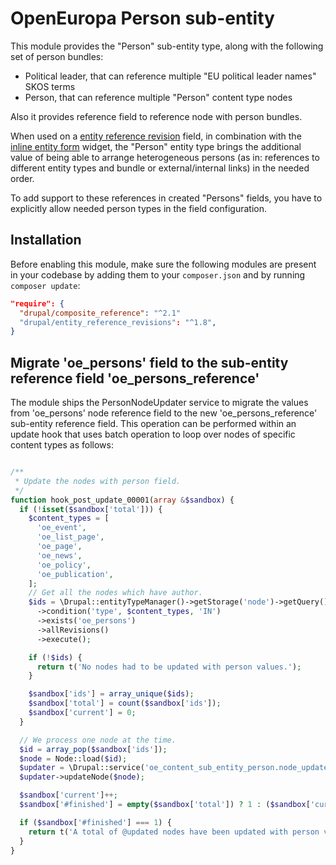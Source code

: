 # OpenEuropa Person sub-entity

This module provides the "Person" sub-entity type, along with the following set of person bundles:

- Political leader, that can reference multiple "EU political leader names" SKOS terms
- Person, that can reference multiple "Person" content type nodes

Also it provides reference field to reference node with person bundles.

When used on a [entity reference revision](https://www.drupal.org/project/entity_reference_revisions) field, in combination
with the [inline entity form](https://www.drupal.org/project/inline_entity_form) widget, the "Person" entity type brings
the additional value of being able to arrange heterogeneous persons (as in: references to different entity types and
bundle or external/internal links) in the needed order.

To add support to these references in created "Persons" fields, you have to explicitly allow needed person types in the field configuration.

## Installation

Before enabling this module, make sure the following modules are present in your codebase by adding them to your
`composer.json` and by running `composer update`:

```json
"require": {
  "drupal/composite_reference": "^2.1"
  "drupal/entity_reference_revisions": "^1.8",
}
```

## Migrate 'oe_persons' field to the sub-entity reference field 'oe_persons_reference'

The module ships the PersonNodeUpdater service to migrate the values from 'oe_persons' node reference field
to the new 'oe_persons_reference' sub-entity reference field. This operation can be performed within an update hook
that uses batch operation to loop over nodes of specific content types as follows:
```php

/**
 * Update the nodes with person field.
 */
function hook_post_update_00001(array &$sandbox) {
  if (!isset($sandbox['total'])) {
    $content_types = [
      'oe_event',
      'oe_list_page',
      'oe_page',
      'oe_news',
      'oe_policy',
      'oe_publication',
    ];
    // Get all the nodes which have author.
    $ids = \Drupal::entityTypeManager()->getStorage('node')->getQuery()
      ->condition('type', $content_types, 'IN')
      ->exists('oe_persons')
      ->allRevisions()
      ->execute();

    if (!$ids) {
      return t('No nodes had to be updated with person values.');
    }

    $sandbox['ids'] = array_unique($ids);
    $sandbox['total'] = count($sandbox['ids']);
    $sandbox['current'] = 0;
  }

  // We process one node at the time.
  $id = array_pop($sandbox['ids']);
  $node = Node::load($id);
  $updater = \Drupal::service('oe_content_sub_entity_person.node_updater');
  $updater->updateNode($node);

  $sandbox['current']++;
  $sandbox['#finished'] = empty($sandbox['total']) ? 1 : ($sandbox['current'] / $sandbox['total']);

  if ($sandbox['#finished'] === 1) {
    return t('A total of @updated nodes have been updated with person values.', ['@updated' => $sandbox['current']]);
  }
}
```

